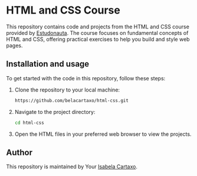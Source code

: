# HTML and CSS Course

This repository contains code and projects from the HTML and CSS course provided by [Estudonauta](https://www.estudonauta.com/). The course focuses on fundamental concepts of HTML and CSS, offering practical exercises to help you build and style web pages.

## Installation and usage
To get started with the code in this repository, follow these steps:

1. Clone the repository to your local machine:
   ```bash
   https://github.com/belacartaxo/html-css.git
2. Navigate to the project directory:
   ```bash
   cd html-css
   ```
3. Open the HTML files in your preferred web browser to view the projects.

## Author
This repository is maintained by Your [Isabela Cartaxo](https://github.com/belacartaxo).
